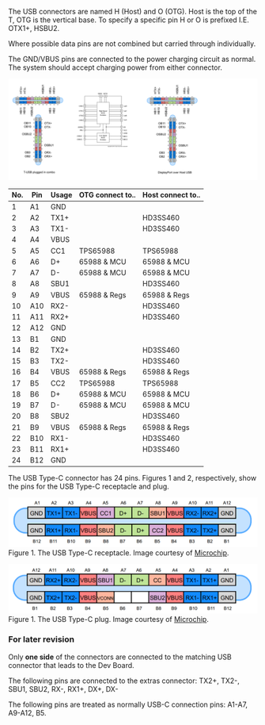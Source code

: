 The USB connectors are named H (Host) and O (OTG). Host is the top of the T, OTG is the vertical base.
To specify a specific pin H or O is prefixed I.E. OTX1+, HSBU2.

Where possible data pins are not combined but carried through individually.

The GND/VBUS pins are connected to the power charging circuit as normal. The system should accept
charging power from either connector.

![T-USB Layout](./T-USB-layout.jpg)


| No. | Pin  | Usage     | OTG connect to..  | Host connect to.. |
|-----|------|-----------|--------------|--------------|
|  1  |	 A1  | GND 	     |              |              |
|  2  |	 A2  | TX1+ 	 |              | HD3SS460     |
|  3  |	 A3  | TX1- 	 |              | HD3SS460     |
|  4  |	 A4  | VBUS 	 |              |              |
|  5  |	 A5  | CC1 	     | TPS65988     | TPS65988     |
|  6  |	 A6  | D+	     | 65988 & MCU  | 65988 & MCU  |
|  7  |	 A7  | D-  	     | 65988 & MCU  | 65988 & MCU  |
|  8  |	 A8	 | SBU1      |              | HD3SS460     |
|  9  |	 A9	 | VBUS      | 65988 & Regs | 65988 & Regs |
| 10  |	 A10 | RX2-      |              | HD3SS460     |
| 11  |	 A11 | RX2+      |              | HD3SS460     |
| 12  |	 A12 | GND 	     |              |              |
| 13  |	 B1	 | GND       |              |              |
| 14  |	 B2	 | TX2+      |              | HD3SS460     |
| 15  |	 B3	 | TX2-      |              | HD3SS460     |
| 16  |	 B4	 | VBUS      | 65988 & Regs | 65988 & Regs |
| 17  |	 B5	 | CC2       | TPS65988     | TPS65988     |
| 18  |	 B6	 | D+        | 65988 & MCU  | 65988 & MCU  |
| 19  |	 B7	 | D-        | 65988 & MCU  | 65988 & MCU  |
| 20  |	 B8	 | SBU2      |              | HD3SS460     |
| 21  |	 B9	 | VBUS      | 65988 & Regs | 65988 & Regs |
| 22  |	 B10 | RX1-      |              | HD3SS460     |
| 23  |	 B11 | RX1+      |              | HD3SS460     |
| 24  |	 B12 | GND 	     |              |              |


The USB Type-C connector has 24 pins. Figures 1 and 2, respectively, show the pins for the USB Type-C receptacle and plug.

![USB-C Receptacle](../datasheets/USB/Fig1m11292018.png)
Figure 1. The USB Type-C receptacle. Image courtesy of [Microchip](http://ww1.microchip.com/downloads/en/appnotes/00001953a.pdf).

![USB-C Plug](../datasheets/USB/Fig2m11292018.png)
Figure 1. The USB Type-C plug. Image courtesy of [Microchip](http://ww1.microchip.com/downloads/en/appnotes/00001953a.pdf).


### For later revision

Only **one side** of the connectors are connected to the matching USB connector that leads to the Dev Board.

The following pins are connected to the extras connector: TX2+, TX2-, SBU1, SBU2, RX-, RX1+, DX+, DX-

The following pins are treated as normally USB-C connection pins: A1-A7, A9-A12, B5.

